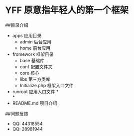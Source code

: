 # YFF 原意指年轻人的第一个框架
##目录介绍
* apps      应用目录
    * admin     后台应用
    * home      前台应用
* fromework 框架目录
    * base  基础库
    * conf  配置文件夹
    * core  核心
    * libs  第三方类库
    * Initialize.php    框架入口文件
* runroot   应用入口文件
    *  
    *  
* README.md 项目介绍


##问题反馈

* QQ: 44318554
* QQ: 28981944